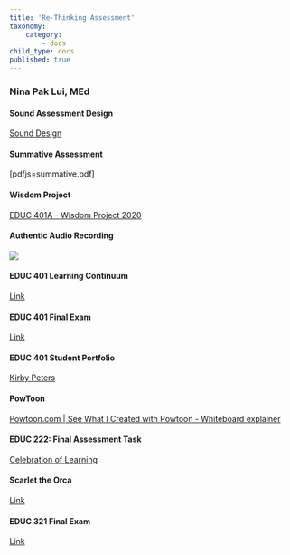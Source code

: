 ```yaml
---
title: 'Re-Thinking Assessment'
taxonomy:
    category:
        - docs
child_type: docs
published: true
---
```


### Nina Pak Lui, MEd
#### Sound Assessment Design

<a class="embedly-card" data-card-controls="0" href="https://docs.google.com/presentation/d/1JPSt7Yct5ZA5hoA138RQfrxIUiiRc-ue0KLyhyVstf4/present?includes_info_params=1&eisi=CN7zlZngnegCFQI6JAod1hwGcw#slide=id.g35f391192_00">Sound Design</a>
<script async src="//cdn.embedly.com/widgets/platform.js" charset="UTF-8"></script>

#### Summative Assessment
[pdfjs=summative.pdf]


#### Wisdom Project
<a class="embedly-card" data-card-controls="0" href="https://docs.google.com/presentation/d/1jLCHRnNPJ-qYXo4W9tdaQTfPG_ja6O3wX1iRoynRLjc/present?includes_info_params=1&eisi=COeJ77OenugCFYqRJAodkYQF-Q#slide=id.g35f391192_00">EDUC 401A - Wisdom Project 2020</a>
<script async src="//cdn.embedly.com/widgets/platform.js" charset="UTF-8"></script>

#### Authentic Audio Recording

![](https://soundcloud.com/cmadland/authentic-piece-jaeden-mclean1)

#### EDUC 401 Learning Continuum

[Link](https://drive.google.com/file/d/1OaYgi8PpWSzeI7U_hk096AdBPhuh-cAo/view?usp=sharing_eil&ts=5e6ebbe8)

#### EDUC 401 Final Exam

[Link](https://docs.google.com/document/d/1NualXqNkUwo5-8P78XUTdo9d8vGvmmkds4AQHZ3Hjx0/edit?ts=5e6ebfbb)

#### EDUC 401 Student Portfolio

[Kirby Peters](https://create.twu.ca/kirbypeters/portfolio/assessment-and-evaluation/)

#### PowToon

<a class="embedly-card" data-card-controls="0" href="https://www.powtoon.com/online-presentation/eoabIJ42JUu/?utm_medium=SocialShare&utm_campaign=email%2Bshare%2Bby%2Bowner&utm_source=player-page-social-share&utm_content=eoabIJ42JUu&utm_po=2940452&mode=movie">Powtoon.com | See What I Created with Powtoon - Whiteboard explainer</a>
<script async src="//cdn.embedly.com/widgets/platform.js" charset="UTF-8"></script>

#### EDUC 222: Final Assessment Task
[Celebration of Learning](https://docs.google.com/document/d/1p871QVli09CLS4TKIfxRi2PO18VgeT0HcMW7s6f5UGs/edit?usp=sharing_eil&ts=5e6ebe51)



#### Scarlet the Orca

[Link](https://drive.google.com/file/d/1wn8OXaq76dha45-0TJjrbahfUmFWyG7U/view?usp=sharing_eil&ts=5e6ec2c6)

#### EDUC 321 Final Exam

[Link](https://docs.google.com/document/d/1GzLlhDr1F33ypfYKxhZhuEIiU9xdqGDyqCBSchgxBg4/edit?usp=sharing_eil&ts=5e6ebee3)
